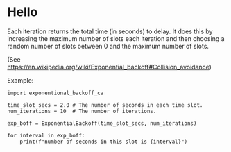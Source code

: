 # Hello


Each iteration returns the total time (in seconds) to delay. It
does this by increasing the maximum number of slots each iteration and
then choosing a random number of slots between 0 and the maximum
number of slots.

(See https://en.wikipedia.org/wiki/Exponential_backoff#Collision_avoidance)

Example:
```
import exponentional_backoff_ca

time_slot_secs = 2.0 # The number of seconds in each time slot.
num_iterations = 10  # The number of iterations.

exp_boff = ExponentialBackoff(time_slot_secs, num_iterations)

for interval in exp_boff:
    print(f"number of seconds in this slot is {interval}")
```
